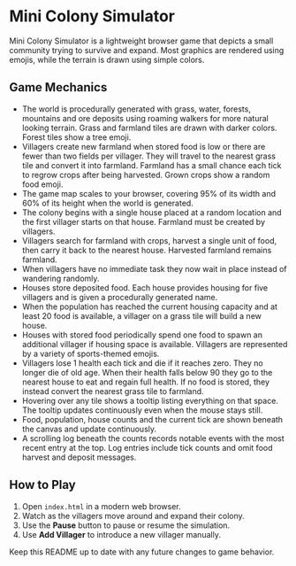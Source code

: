 # Mini Colony Simulator

Mini Colony Simulator is a lightweight browser game that depicts a small community trying to survive and expand. Most graphics are rendered using emojis, while the terrain is drawn using simple colors.

## Game Mechanics

- The world is procedurally generated with grass, water, forests, mountains and ore deposits using roaming walkers for more natural looking terrain. Grass and farmland tiles are drawn with darker colors. Forest tiles show a tree emoji.
- Villagers create new farmland when stored food is low or there are fewer than two fields per villager. They will travel to the nearest grass tile and convert it into farmland. Farmland has a small chance each tick to regrow crops after being harvested. Grown crops show a random food emoji.
- The game map scales to your browser, covering 95% of its width and 60% of its height when the world is generated.
- The colony begins with a single house placed at a random location and the first villager starts on that house. Farmland must be created by villagers.
- Villagers search for farmland with crops, harvest a single unit of food, then carry it back to the nearest house. Harvested farmland remains farmland.
- When villagers have no immediate task they now wait in place instead of wandering randomly.
- Houses store deposited food. Each house provides housing for five villagers and is given a procedurally generated name.
- When the population has reached the current housing capacity and at least 20 food is available, a villager on a grass tile will build a new house.
- Houses with stored food periodically spend one food to spawn an additional villager if housing space is available. Villagers are represented by a variety of sports-themed emojis.
- Villagers lose 1 health each tick and die if it reaches zero. They no longer die of old age. When their health falls below 90 they go to the nearest house to eat and regain full health. If no food is stored, they instead convert the nearest grass tile to farmland.
- Hovering over any tile shows a tooltip listing everything on that space. The
  tooltip updates continuously even when the mouse stays still.
- Food, population, house counts and the current tick are shown beneath the canvas and update continuously.
- A scrolling log beneath the counts records notable events with the most recent entry at the top. Log entries include tick counts and omit food harvest and deposit messages.

## How to Play

1. Open `index.html` in a modern web browser.
2. Watch as the villagers move around and expand their colony.
3. Use the **Pause** button to pause or resume the simulation.
4. Use **Add Villager** to introduce a new villager manually.

Keep this README up to date with any future changes to game behavior.

